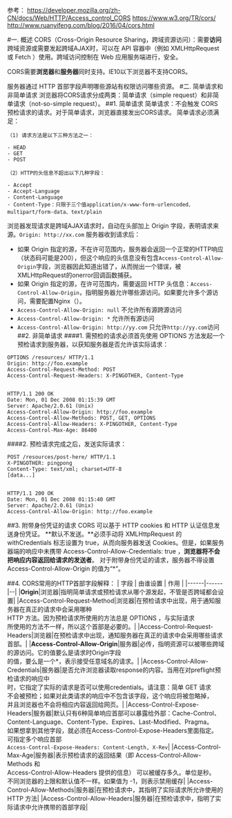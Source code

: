 参考：
https://developer.mozilla.org/zh-CN/docs/Web/HTTP/Access_control_CORS
https://www.w3.org/TR/cors/
http://www.ruanyifeng.com/blog/2016/04/cors.html

#一. 概述
CORS（Cross-Origin Resource Sharing，跨域资源访问）：需要**访问**跨域资源或需要发起跨域AJAX时，可以在 API 容器中（例如 XMLHttpRequest 或 Fetch ）使用。跨域访问控制在 Web 应用服务端进行，安全。

CORS需要**浏览器**和**服务器**同时支持。IE10以下浏览器不支持CORS。

服务器通过 HTTP 首部字段声明哪些源站有权限访问哪些资源。
#二. 简单请求和非简单请求
浏览器将CORS请求分成两类：简单请求（simple request）和非简单请求（not-so-simple request）。
##1. 简单请求
简单请求：不会触发 CORS 预检请求的请求。对于简单请求，浏览器直接发出CORS请求。
简单请求必须满足：
```
（1) 请求方法是以下三种方法之一：

- HEAD
- GET
- POST

（2）HTTP的头信息不超出以下几种字段：

- Accept
- Accept-Language
- Content-Language
- Content-Type：只限于三个值application/x-www-form-urlencoded、multipart/form-data、text/plain
```
浏览器发现请求是跨域AJAX请求时，自动在头部加上 Origin 字段，表明请求来源。`Origin: http://xx.com`
服务器收到请求后：

- 如果 Origin 指定的源，不在许可范围内，服务器会返回一个正常的HTTP响应（状态码可能是200），但这个响应的头信息没有包含`Access-Control-Allow-Origin`字段，浏览器因此知道出错了，从而抛出一个错误，被XMLHttpRequest的onerror回调函数捕获。
- 如果 Origin 指定的源，在许可范围内，需要返回 HTTP 头信息：`Access-Control-Allow-Origin`，指明服务器允许哪些源访问。如果要允许多个源访问，需要配置Nginx（）。
 - `Access-Control-Allow-Origin: null` 不允许所有源跨源访问
 - `Access-Control-Allow-Origin: *` 允许所有源访问
 - `Access-Control-Allow-Origin: http://yy.com` 只允许`http://yy.com`访问
##2. 非简单请求
####1. 需预检的请求必须首先使用 OPTIONS   方法发起一个预检请求到服务器，以获知服务器是否允许该实际请求：
```
OPTIONS /resources/ HTTP/1.1
Origin: http://foo.example
Access-Control-Request-Method: POST
Access-Control-Request-Headers: X-PINGOTHER, Content-Type


HTTP/1.1 200 OK
Date: Mon, 01 Dec 2008 01:15:39 GMT
Server: Apache/2.0.61 (Unix)
Access-Control-Allow-Origin: http://foo.example
Access-Control-Allow-Methods: POST, GET, OPTIONS
Access-Control-Allow-Headers: X-PINGOTHER, Content-Type
Access-Control-Max-Age: 86400
```
####2. 预检请求完成之后，发送实际请求：
```
POST /resources/post-here/ HTTP/1.1
X-PINGOTHER: pingpong
Content-Type: text/xml; charset=UTF-8
[data...]


HTTP/1.1 200 OK
Date: Mon, 01 Dec 2008 01:15:40 GMT
Server: Apache/2.0.61 (Unix)
Access-Control-Allow-Origin: http://foo.example
```
##3. 附带身份凭证的请求
CORS 可以基于  HTTP cookies 和 HTTP 认证信息发送身份凭证。
**默认不发送。**必须手动将 XMLHttpRequest 的 withCredentials 标志设置为 true，从而向服务器发送 Cookies。但是，如果服务器端的响应中未携带 Access-Control-Allow-Credentials: true ，**浏览器将不会把响应内容返回给请求的发送者**。
对于附带身份凭证的请求，服务器不得设置 Access-Control-Allow-Origin 的值为“*”。

##4. CORS常用的HTTP首部字段解释：
| 字段 | 由谁设置 | 作用 |
|------|------|--|
|**Origin**|浏览器|指明简单请求或预检请求从哪个源发起，不管是否跨域都会设置|
|Access-Control-Request-Method|浏览器|在预检请求中出现，用于通知服务器在真正的请求中会采用哪种<br/> HTTP 方法。因为预检请求所使用的方法总是 OPTIONS ，与实际请求<br/>所使用的方法不一样，所以这个首部是必要的。|
|Access-Control-Request-Headers|浏览器|在预检请求中出现，通知服务器在真正的请求中会采用哪些请求首部。|
|**Access-Control-Allow-Origin**|服务器|必传，指明资源可以被哪些跨域的源访问。它的值要么是请求时Origin字段<br/>的值，要么是一个*，表示接受任意域名的请求。|
|Access-Control-Allow-Credentials|服务器|是否允许浏览器读取response的内容。当用在对preflight预检请求的响应中<br/>时，它指定了实际的请求是否可以使用credentials。请注意：简单 GET 请求<br/>不会被预检；如果对此类请求的响应中不包含该字段，这个响应将被忽略掉，<br/>并且浏览器也不会将相应内容返回给网页。|
|Access-Control-Expose-Headers|服务器|默认只有6种简单响应首部可以暴露给外部：Cache-Control、<br/>Content-Language、Content-Type、Expires、Last-Modified、Pragma。<br/>如果想拿到其他字段，就必须在Access-Control-Expose-Headers里面指定。<br/>可指定多个响应首部<br/>`Access-Control-Expose-Headers: Content-Length, X-Rev`|
|Access-Control-Max-Age|服务器|表示预检请求的返回结果（即 Access-Control-Allow-Methods 和<br/>Access-Control-Allow-Headers 提供的信息） 可以被缓存多久。单位是秒。<br/>不同浏览器的上限和默认值不一样。如果值为 -1，则表示禁用缓存|
|Access-Control-Allow-Methods|服务器|在预检请求中，其指明了实际请求所允许使用的 HTTP 方法|
|Access-Control-Allow-Headers|服务器|在预检请求中，指明了实际请求中允许携带的首部字段|